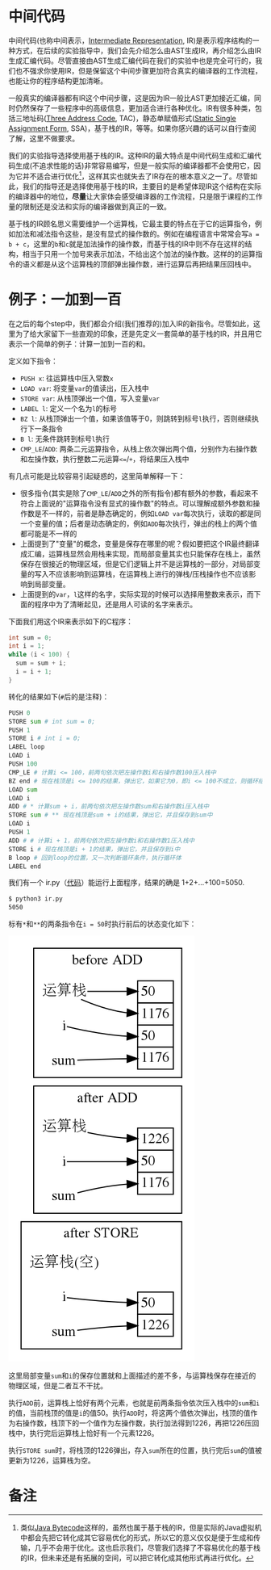 # 中间代码

中间代码(也称中间表示，[Intermediate Representation](https://en.wikipedia.org/wiki/Intermediate_representation), IR)是表示程序结构的一种方式，在后续的实验指导中，我们会先介绍怎么由AST生成IR，再介绍怎么由IR生成汇编代码。尽管直接由AST生成汇编代码在我们的实验中也是完全可行的，我们也不强求你使用IR，但是保留这个中间步骤更加符合真实的编译器的工作流程，也能让你的程序结构更加清晰。

一般真实的编译器都有IR这个中间步骤，这是因为IR一般比AST更加接近汇编，同时仍然保存了一些程序中的高级信息，更加适合进行各种优化。IR有很多种类，包括三地址码([Three Address Code](https://en.wikipedia.org/wiki/Three-address_code), TAC)，静态单赋值形式([Static Single Assignment Form](https://en.wikipedia.org/wiki/Static_single_assignment_form), SSA)，基于栈的IR，等等。如果你感兴趣的话可以自行查阅了解，这里不做要求。

我们的实验指导选择使用基于栈的IR。这种IR的最大特点是中间代码生成和汇编代码生成(不追求性能的话)非常容易编写，但是一般实际的编译器都不会使用它，因为它并不适合进行优化[^1]，这样其实也就失去了IR存在的根本意义之一了。尽管如此，我们的指导还是选择使用基于栈的IR，主要目的是希望体现IR这个结构在实际的编译器中的地位，**尽量**让大家体会感受编译器的工作流程，只是限于课程的工作量的限制还是没法和实际的编译器做到真正的一致。

基于栈的IR顾名思义需要维护一个运算栈，它最主要的特点在于它的运算指令，例如加法和减法指令这些，是没有显式的操作数的。例如在编程语言中常常会写`a = b + c`，这里的`b`和`c`就是加法操作的操作数，而基于栈的IR中则不存在这样的结构，相当于只用一个加号来表示加法，不给出这个加法的操作数。这样的的运算指令的语义都是从这个运算栈的顶部弹出操作数，进行运算后再把结果压回栈中。

# 例子：一加到一百

在之后的每个step中，我们都会介绍(我们推荐的)加入IR的新指令。尽管如此，这里为了给大家留下一些直观的印象，还是先定义一套简单的基于栈的IR，并且用它表示一个简单的例子：计算一加到一百的和。

定义如下指令：

- `PUSH x`: 往运算栈中压入常数`x`
- `LOAD var`: 将变量`var`的值读出，压入栈中
- `STORE var`: 从栈顶弹出一个值，写入变量`var`
- `LABEL l`: 定义一个名为`l`的标号
- `BZ l`: 从栈顶弹出一个值，如果该值等于0，则跳转到标号`l`执行，否则继续执行下一条指令
- `B l`: 无条件跳转到标号`l`执行
- `CMP_LE`/`ADD`: 两条二元运算指令，从栈上依次弹出两个值，分别作为右操作数和左操作数，执行整数二元运算`<=`/`+`，将结果压入栈中

有几点可能是比较容易引起疑惑的，这里简单解释一下：

- 很多指令(其实是除了`CMP_LE`/`ADD`之外的所有指令)都有额外的参数，看起来不符合上面说的"运算指令没有显式的操作数"的特点。可以理解成额外参数和操作数是不一样的，前者是静态确定的，例如`LOAD var`每次执行，读取的都是同一个变量的值；后者是动态确定的，例如`ADD`每次执行，弹出的栈上的两个值都可能是不一样的
- 上面提到了"变量"的概念，变量是保存在哪里的呢？假如要把这个IR最终翻译成汇编，运算栈显然会用栈来实现，而局部变量其实也只能保存在栈上，虽然保存在很接近的物理区域，但是它们逻辑上并不是运算栈的一部分，对局部变量的写入不应该影响到运算栈，在运算栈上进行的弹栈/压栈操作也不应该影响到局部变量。
- 上面提到的`var`，`l`这样的名字，实际实现的时候可以选择用整数来表示，而下面的程序中为了清晰起见，还是用人可读的名字来表示。

下面我们用这个IR来表示如下的C程序：

```c
int sum = 0;
int i = 1;
while (i < 100) {
  sum = sum + i;
  i = i + 1;
}
```

转化的结果如下(`#`后的是注释)：

```python
PUSH 0
STORE sum # int sum = 0;
PUSH 1
STORE i # int i = 0;
LABEL loop
LOAD i
PUSH 100
CMP_LE # 计算i <= 100，前两句依次把左操作数i和右操作数100压入栈中
BZ end # 现在栈顶是i <= 100的结果，弹出它，如果它为0，即i <= 100不成立，则循环结束，否则进入循环体(下一条指令)
LOAD sum
LOAD i
ADD # * 计算sum + i，前两句依次把左操作数sum和右操作数i压入栈中
STORE sum # ** 现在栈顶是sum + i的结果，弹出它，并且保存到sum中
LOAD i
PUSH 1
ADD # # 计算i + 1，前两句依次把左操作数i和右操作数1压入栈中
STORE i # 现在栈顶是i + 1的结果，弹出它，并且保存到i中
B loop # 回到loop的位置，又一次判断循环条件，执行循环体
LABEL end
```

我们有一个 ir.py（[代码](https://github.com/decaf-lang/minidecaf-tutorial-code/blob/master/step0/ir.py)）能运行上面程序，结果的确是 1+2+...+100=5050.

```bash
$ python3 ir.py
5050
```

标有`*`和`**`的两条指令在`i = 50`时执行前后的状态变化如下：

![](./pics/example.png)

这里局部变量`sum`和`i`的保存位置就和上面描述的差不多，与运算栈保存在接近的物理区域，但是二者互不干扰。

执行`ADD`前，运算栈上恰好有两个元素，也就是前两条指令依次压入栈中的`sum`和`i`的值，当前栈顶的值是`i`的值50。执行`ADD`时，将这两个值依次弹出，栈顶的值作为右操作数，栈顶下的一个值作为左操作数，执行加法得到1226，再把1226压回栈中，执行完后运算栈上恰好有一个元素1226。

执行`STORE sum`时，将栈顶的1226弹出，存入`sum`所在的位置，执行完后`sum`的值被更新为1226，运算栈为空。

# 备注

[^1]: 类似[Java Bytecode](https://en.wikipedia.org/wiki/Java_bytecode)这样的，虽然也属于基于栈的IR，但是实际的Java虚拟机中都会先把它转化成其它容易优化的形式，所以它的意义仅仅是便于生成和传输，几乎不会用于优化。这也启示我们，尽管我们选择了不容易优化的基于栈的IR，但未来还是有拓展的空间，可以把它转化成其他形式再进行优化。
